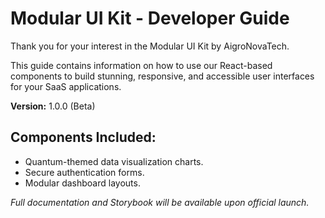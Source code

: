# Modular UI Kit - Developer Guide

Thank you for your interest in the Modular UI Kit by AigroNovaTech.

This guide contains information on how to use our React-based components to build stunning, responsive, and accessible user interfaces for your SaaS applications.

**Version:** 1.0.0 (Beta)

## Components Included:
- Quantum-themed data visualization charts.
- Secure authentication forms.
- Modular dashboard layouts.

*Full documentation and Storybook will be available upon official launch.*
